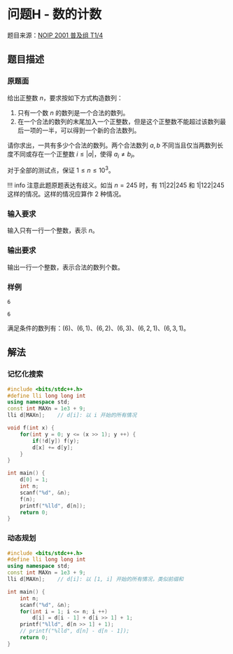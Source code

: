 # 问题H - 数的计数

题目来源：[NOIP 2001 普及组 T1/4](https://www.luogu.com.cn/problem/P1028)

## 题目描述

### 原题面

给出正整数 $n$，要求按如下方式构造数列：

1. 只有一个数 $n$ 的数列是一个合法的数列。
2. 在一个合法的数列的末尾加入一个正整数，但是这个正整数不能超过该数列最后一项的一半，可以得到一个新的合法数列。

请你求出，一共有多少个合法的数列。两个合法数列 $a, b$ 不同当且仅当两数列长度不同或存在一个正整数 $i \leq |a|$，使得 $a_i \neq b_i$。

对于全部的测试点，保证 $1 \leq n \leq 10^3$。

!!! info
    注意此题原题表达有歧义。如当 $n = 245$ 时，有 $11|22|245$ 和 $1|122|245$ 这样的情况。这样的情况应算作 $2$ 种情况。

### 输入要求

输入只有一行一个整数，表示 $n$。

### 输出要求

输出一行一个整数，表示合法的数列个数。

### 样例

<div class="grid" markdown>

```text
6
```

```text
6
```

</div>

满足条件的数列有：$(6)$、$(6, 1)$、$(6, 2)$、$(6, 3)$、$(6, 2, 1)$、$(6, 3, 1)$。

## 解法

### 记忆化搜索

```cpp
#include <bits/stdc++.h>
#define lli long long int
using namespace std;
const int MAXn = 1e3 + 9;
lli d[MAXn];    // d[i]: 以 i 开始的所有情况

void f(int x) {
	for(int y = 0; y <= (x >> 1); y ++) {
		if(!d[y]) f(y);
		d[x] += d[y];
	}
}

int main() {
	d[0] = 1;
	int n;
	scanf("%d", &n);
	f(n);
	printf("%lld", d[n]);
	return 0;
}
```

### 动态规划

```cpp
#include <bits/stdc++.h>
#define lli long long int
using namespace std;
const int MAXn = 1e3 + 9;
lli d[MAXn];    // d[i]: 以 [1, i] 开始的所有情况，类似前缀和

int main() {
	int n;
	scanf("%d", &n);
	for(int i = 1; i <= n; i ++)
		d[i] = d[i - 1] + d[i >> 1] + 1;
	printf("%lld", d[n >> 1] + 1);
	// printf("%lld", d[n] - d[n - 1]);
	return 0;
}
```
